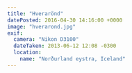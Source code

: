 ```yaml
---
title: "Hverarönd"
datePosted: 2016-04-30 14:16:00 +0000
image: "hverarond.jpg"
exif:
  camera: "Nikon D3100"
  dateTaken: 2013-06-12 12:08 -0300
  location:
    name: "Norðurland eystra, Iceland"
---
```

